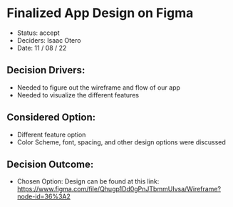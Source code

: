 # Finalized App Design on Figma

- Status: accept
- Deciders: Isaac Otero
- Date: 11 / 08 / 22

## Decision Drivers:

- Needed to figure out the wireframe and flow of our app
- Needed to visualize the different features

## Considered Option:

- Different feature option
- Color Scheme, font, spacing, and other design options were discussed

## Decision Outcome:

- Chosen Option: Design can be found at this link: https://www.figma.com/file/Qhugp1Dd0gPnJTbmmUIvsa/Wireframe?node-id=36%3A2
